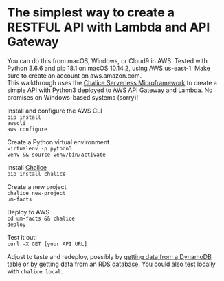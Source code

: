 # The simplest way to create a RESTFUL API with Lambda and API Gateway
You can do this from macOS, Windows, or Cloud9 in AWS. 
Tested with Python 3.6.6 and pip 18.1 on macOS 10.14.2, using AWS us-east-1.
Make sure to create an account on aws.amazon.com.<br>
This walkthrough uses the <a  href="https://github.com/aws/chalice">Chalice Serverless Microframework</a>
to create a simple API with Python3 deployed to AWS API Gateway and Lambda.
No promises on Windows-based systems (sorry)!<br>


Install and configure the AWS CLI<br>
<code>pip install awscli</code><br>
<code>aws configure</code>

Create a Python virtual environment<br>
<code>virtualenv -p python3 venv && source venv/bin/activate </code>

Install <a href="https://github.com/aws/chalice">Chalice</a><br>
<code>pip install chalice</code>

Create a new project<br>
<code>chalice new-project um-facts</code>

Deploy to AWS<br>
<code>cd um-facts && chalice deploy</code>

Test it out!<br>
<code>curl -X GET [your API URL]</code>

Adjust to taste and redeploy, possibly by <a href="https://github.com/dixonaws/restful_dynamo"> getting data from a DynamoDB table</a> or by
getting data from an <a href="https://github.com/dixonaws/restful_aurora">RDS database</a>.
You could also test locally with <code>chalice local</code>. 




